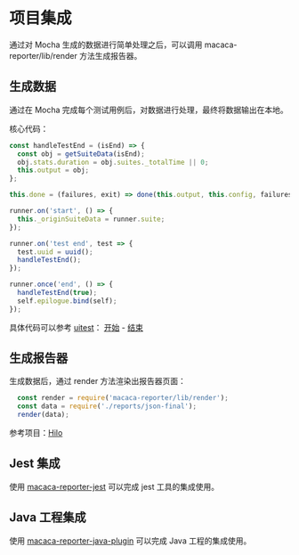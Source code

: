 # 项目集成

通过对 Mocha 生成的数据进行简单处理之后，可以调用 macaca-reporter/lib/render 方法生成报告器。

## 生成数据

通过在 Mocha 完成每个测试用例后，对数据进行处理，最终将数据输出在本地。

核心代码：

```javascript
const handleTestEnd = (isEnd) => {
  const obj = getSuiteData(isEnd);
  obj.stats.duration = obj.suites._totalTime || 0;
  this.output = obj;
};

this.done = (failures, exit) => done(this.output, this.config, failures, exit);

runner.on('start', () => {
  this._originSuiteData = runner.suite;
});

runner.on('test end', test => {
  test.uuid = uuid();
  handleTestEnd();
});

runner.once('end', () => {
  handleTestEnd(true);
  self.epilogue.bind(self);
});
```

具体代码可以参考 [uitest](https://github.com/macacajs/uitest)：
[开始](https://github.com/macacajs/uitest/blob/master/mocha.js#L3816) - [结束](https://github.com/macacajs/uitest/blob/master/mocha.js#L4083)

## 生成报告器

生成数据后，通过 render 方法渲染出报告器页面：

```javascript
  const render = require('macaca-reporter/lib/render');
  const data = require('./reports/json-final');
  render(data);
```

参考项目：[Hilo](https://github.com/hiloteam/Hilo/blob/dev/gulpfile.js#L287)

## Jest 集成

使用 [macaca-reporter-jest](https://github.com/macacajs/macaca-reporter-jest) 可以完成 jest 工具的集成使用。

## Java 工程集成

使用 [macaca-reporter-java-plugin](//github.com/macacajs/macaca-reporter-java-plugin) 可以完成 Java 工程的集成使用。